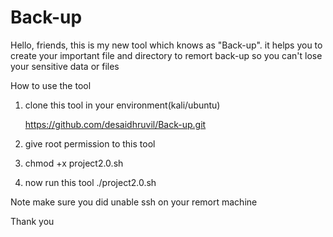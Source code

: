 # Back-up
Hello, friends, this is my new tool which knows as "Back-up". it helps you to create your important file and directory to remort  back-up so you can't lose your sensitive data or files

How to use the tool

1. clone this tool in your environment(kali/ubuntu)

   https://github.com/desaidhruvil/Back-up.git

2. give root permission to this tool

3. chmod +x project2.0.sh

4. now run this tool ./project2.0.sh

Note
make sure you did unable ssh on your remort machine

Thank you
